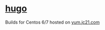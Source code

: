# [hugo](https://github.com/gohugoio/hugo)

Builds for Centos 6/7 hosted on [yum.jc21.com](https://yum.jc21.com)

